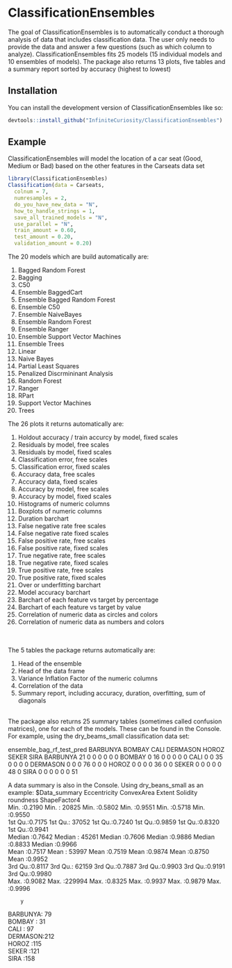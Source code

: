 
# ClassificationEnsembles

<!-- badges: start -->
<!-- badges: end -->

The goal of ClassificationEnsembles is to automatically conduct a thorough analysis of data that includes classification data. The user only needs to provide the data and answer a few questions (such as which column to analyze). ClassificationEnsembles fits 25 models (15 individual models and 10 ensembles of models). The package also returns 13 plots, five tables and a summary report sorted by accuracy (highest to lowest)

## Installation

You can install the development version of ClassificationEnsembles like so:

``` r
devtools::install_github("InfiniteCuriosity/ClassificationEnsembles")
```

## Example

ClassificationEnsembles will model the location of a car seat (Good, Medium or Bad) based on the other features in the Carseats data set



``` r
library(ClassificationEnsembles)
Classification(data = Carseats,
  colnum = 7,
  numresamples = 2,
  do_you_have_new_data = "N",
  how_to_handle_strings = 1,
  save_all_trained_models = "N",
  use_parallel = "N",
  train_amount = 0.60,
  test_amount = 0.20,
  validation_amount = 0.20)

```

The 20 models which are build automatically are:

1. Bagged Random Forest
2. Bagging
3. C50
4. Ensemble BaggedCart
5. Ensemble Bagged Random Forest
6. Ensemble C50
7. Ensemble NaiveBayes
8. Ensemble Random Forest
9. Ensemble Ranger
10. Ensemble Support Vector Machines
11. Ensemble Trees
12. Linear
13. Naive Bayes
14. Partial Least Squares
15. Penalized Discrmininant Analysis
16. Random Forest
17. Ranger
18. RPart
19. Support Vector Machines
20. Trees


The 26 plots it returns automatically are:<br>
1. Holdout accuracy / train accurcy by model, fixed scales
2. Residuals by model, free scales
3. Residuals by model, fixed scales
4. Classification error, free scales
5. Classification error, fixed scales
6. Accuracy data, free scales
7. Accuracy data, fixed scales
8. Accuracy by model, free scales
9. Accuracy by model, fixed scales
10. Histograms of numeric columns
11. Boxplots of numeric columns
12. Duration barchart
13. False negative rate free scales
14. False negative rate fixed scales
15. False positive rate, free scales
16. False positive rate, fixed scales
17. True negative rate, free scales
18. True negative rate, fixed scales
19. True positive rate, free scales
20. True positive rate, fixed scales
21. Over or underfitting barchart
22. Model accuracy barchart
23. Barchart of each feature vs target by percentage
24. Barchart of each feature vs target by value
25. Correlation of numeric data as circles and colors
26. Correlation of numeric data as numbers and colors

<br><br>
The 5 tables the package returns automatically are:<br>
1. Head of the ensemble<br>
2. Head of the data frame<br>
3. Variance Inflation Factor of the numeric columns
4. Correlation of the data<br>
5. Summary report, including accuracy, duration, overfitting, sum of diagonals<br>
<br>
The package also returns 25 summary tables (sometimes called confusion matrices), one for each of the models. These can be found in the Console. For example, using the dry_beams_small classification data set:

ensemble_bag_rf_test_pred BARBUNYA BOMBAY CALI DERMASON HOROZ SEKER SIRA
                 BARBUNYA       21      0    0        0     0     0    0
                 BOMBAY          0     16    0        0     0     0    0
                 CALI            0      0   35        0     0     0    0
                 DERMASON        0      0    0       76     0     0    0
                 HOROZ           0      0    0        0    36     0    0
                 SEKER           0      0    0        0     0    48    0
                 SIRA            0      0    0        0     0     0   51

A data summary is also in the Console. Using dry_beans_small as an example:
$Data_summary
  Eccentricity      ConvexArea         Extent          Solidity        roundness       ShapeFactor4   
 Min.   :0.2190   Min.   : 20825   Min.   :0.5802   Min.   :0.9551   Min.   :0.5718   Min.   :0.9550  
 1st Qu.:0.7175   1st Qu.: 37052   1st Qu.:0.7240   1st Qu.:0.9859   1st Qu.:0.8320   1st Qu.:0.9941  
 Median :0.7642   Median : 45261   Median :0.7606   Median :0.9886   Median :0.8833   Median :0.9966  
 Mean   :0.7517   Mean   : 53997   Mean   :0.7519   Mean   :0.9874   Mean   :0.8750   Mean   :0.9952  
 3rd Qu.:0.8117   3rd Qu.: 62159   3rd Qu.:0.7887   3rd Qu.:0.9903   3rd Qu.:0.9191   3rd Qu.:0.9980  
 Max.   :0.9082   Max.   :229994   Max.   :0.8325   Max.   :0.9937   Max.   :0.9879   Max.   :0.9996  
                                                                                                      
        y      
 BARBUNYA: 79  
 BOMBAY  : 31  
 CALI    : 97  
 DERMASON:212  
 HOROZ   :115  
 SEKER   :121  
 SIRA    :158  
